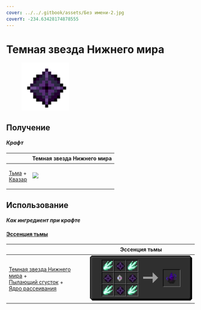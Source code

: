 ```yaml
---
cover: ../../.gitbook/assets/Без имени-2.jpg
coverY: -234.63428174878555
---
```


# Темная звезда Нижнего мира

<figure><img src="../../.gitbook/assets/dark_nether_star_128.png" alt=""><figcaption></figcaption></figure>

## Получение

#### _Крафт_

| ㅤ                                                                       | Темная звезда Нижнего мира                        |
| ----------------------------------------------------------------------- | ------------------------------------------------- |
| <p><a href="dark.md">Тьма</a> +<br><a href="catalyst.md">Квазар</a></p> | ![](../../.gitbook/assets/dark\_nether\_star.png) |

## Использование

#### _Как ингредиент при крафте_

#### [Эссенция тьмы](darkness.md)

| ㅤ                                                                                                                                                                            | Эссенция тьмы                           |
| ---------------------------------------------------------------------------------------------------------------------------------------------------------------------------- | --------------------------------------- |
| <p><a href="dark_nether_star.md">Темная звезда Нижнего мира</a> +<br><a href="flame_green.md">Пылающий сгусток</a> +<br><a href="diffusion_core.md">Ядро рассеивания</a></p> | ![](../../.gitbook/assets/darkness.png) |
